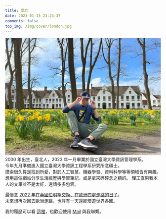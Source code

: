 ```yaml
---
title: 關於
date: 2023-01-15 23:23:37
comments: false
top_img: /img/cover/london.jpg
---
```

![2022/03/13 攝於比利時布魯日](/img/me/brugge.jpg)
2000 年出生，臺北人，2023 年一月畢業於國立臺灣大學資訊管理學系。  
今年九月準備進入國立臺灣大學資訊工程學系研究所念碩士。  
摸索很久算是找到所愛，對於人工智慧、機器學習、資料科學等等領域皆有興趣。  
想用這個網站分享生活經歷與學習筆記，或是拿來碎碎念之類的。
理工直男我本人的文筆並不是太好，還請多多包涵。

最懷念 [2022 年在英國伯明罕交換、在歐洲四處走跳的日子](https://drive.google.com/file/d/14SxoAykrN-P9K9EWbZMy3JPj-MPAvaqB/view?usp=sharing)。  
未來想再次回去歐洲走跳，也許有一天還能環遊世界各國。  

我的履歷可以看 [這裡](https://docs.google.com/document/d/1y3-RGskAtDnl6C83Bwbq_pf8jhSI5daDFfzD9RlFZ50/edit)，也歡迎使用 [Mail](mailto:a0930522803@gmail.com) 與我聯繫。